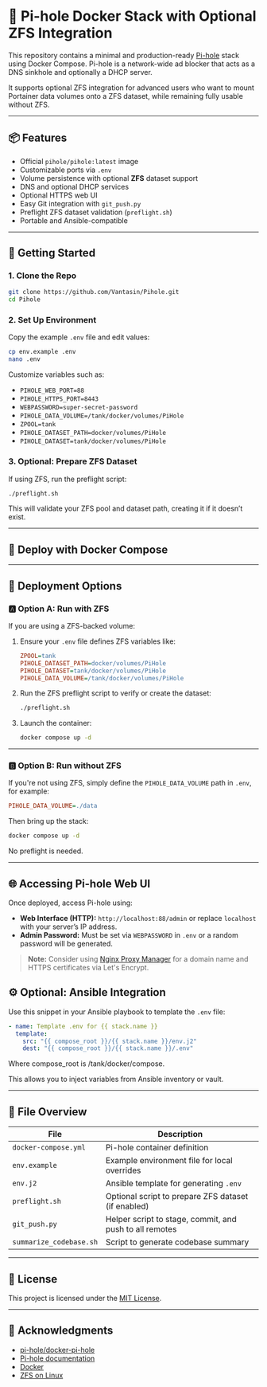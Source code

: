 # 🧱 Pi-hole Docker Stack with Optional ZFS Integration

This repository contains a minimal and production-ready [Pi-hole](https://pi-hole.net/) stack using Docker Compose. Pi-hole is a network-wide ad blocker that acts as a DNS sinkhole and optionally a DHCP server.

It supports optional ZFS integration for advanced users who want to mount Portainer data volumes onto a ZFS dataset, while remaining fully usable without ZFS.

---

## 📦 Features

- Official `pihole/pihole:latest` image
- Customizable ports via `.env`
- Volume persistence with optional **ZFS** dataset support
- DNS and optional DHCP services
- Optional HTTPS web UI
- Easy Git integration with `git_push.py`
- Preflight ZFS dataset validation (`preflight.sh`)
- Portable and Ansible-compatible

---

## 🚀 Getting Started

### 1. Clone the Repo

```bash
git clone https://github.com/Vantasin/Pihole.git
cd Pihole
```

### 2. Set Up Environment

Copy the example `.env` file and edit values:

```bash
cp env.example .env
nano .env
```

Customize variables such as:

- `PIHOLE_WEB_PORT=88`
- `PIHOLE_HTTPS_PORT=8443`
- `WEBPASSWORD=super-secret-password`
- `PIHOLE_DATA_VOLUME=/tank/docker/volumes/PiHole`
- `ZPOOL=tank`
- `PIHOLE_DATASET_PATH=docker/volumes/PiHole`
- `PIHOLE_DATASET=tank/docker/volumes/PiHole`

### 3. Optional: Prepare ZFS Dataset

If using ZFS, run the preflight script:

```bash
./preflight.sh
```

This will validate your ZFS pool and dataset path, creating it if it doesn’t exist.

---

## 🐳 Deploy with Docker Compose
---

## 🐳 Deployment Options

### 🅰️ Option A: Run with ZFS

If you are using a ZFS-backed volume:

1. Ensure your `.env` file defines ZFS variables like:
   ```ini
   ZPOOL=tank
   PIHOLE_DATASET_PATH=docker/volumes/PiHole
   PIHOLE_DATASET=tank/docker/volumes/PiHole
   PIHOLE_DATA_VOLUME=/tank/docker/volumes/PiHole
   ```

2. Run the ZFS preflight script to verify or create the dataset:
   ```bash
   ./preflight.sh
   ```

3. Launch the container:
   ```bash
   docker compose up -d
   ```

---

### 🅱️ Option B: Run without ZFS

If you're not using ZFS, simply define the `PIHOLE_DATA_VOLUME` path in `.env`, for example:
```ini
PIHOLE_DATA_VOLUME=./data
```

Then bring up the stack:
```bash
docker compose up -d
```

No preflight is needed.

---

## 🌐 Accessing Pi-hole Web UI

Once deployed, access Pi-hole using:

- **Web Interface (HTTP):** `http://localhost:88/admin` or replace `localhost` with your server’s IP address.  
- **Admin Password:** Must be set via `WEBPASSWORD` in `.env` or a random password will be generated.

> **Note:** Consider using [Nginx Proxy Manager](https://github.com/Vantasin/Nginx-Proxy-Manager.git) for a domain name and HTTPS certificates via Let's Encrypt.

## ⚙️ Optional: Ansible Integration

Use this snippet in your Ansible playbook to template the `.env` file:

```yaml
- name: Template .env for {{ stack.name }}
  template:
    src: "{{ compose_root }}/{{ stack.name }}/env.j2"
    dest: "{{ compose_root }}/{{ stack.name }}/.env"
```

Where compose_root is /tank/docker/compose.

This allows you to inject variables from Ansible inventory or vault.

---

## 📄 File Overview

| File                 | Description                                           |
|----------------------|-------------------------------------------------------|
| `docker-compose.yml` | Pi-hole container definition                        |
| `env.example`        | Example environment file for local overrides          |
| `env.j2`             | Ansible template for generating `.env`                |
| `preflight.sh`       | Optional script to prepare ZFS dataset (if enabled)   |
| `git_push.py`        | Helper script to stage, commit, and push to all remotes |
| `summarize_codebase.sh` | Script to generate codebase summary                 |

---

## 📄 License

This project is licensed under the [MIT License](LICENSE).

---

## 🙏 Acknowledgments

- [pi-hole/docker-pi-hole](https://github.com/pi-hole/docker-pi-hole)
- [Pi-hole documentation](https://docs.pi-hole.net/)
- [Docker](https://www.docker.com/)
- [ZFS on Linux](https://openzfs.org/)
